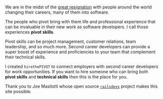We are in the midst of the [great resignation](https://hbr.org/2021/09/who-is-driving-the-great-resignation) with people around the world changing their careers, many of them into software.

The people who pivot bring with them life and professional experience that can be invaluable in their new work as software developers. I call those experiences **pivot skills**.

Pivot skills can be project management, customer relations, team leadership, and so much more. Second career developers can provide a super boost of experience and proficiencies to your team that complement their technical skills.

I created <code class="text-gray-900 font-semibold">hirethePIVOT</code> to connect employers with second career developers for work opportunities. If you want to hire someone who can bring both **pivot skills** and **technical skills** then this is the place for you.

Thank you to Joe Masilotti whose open source <code class="text-gray-900 font-semibold"><a href="https://railsdevs.com">railsdevs</a></code> project makes this site possible.
